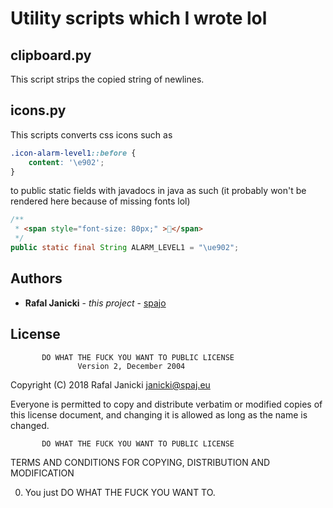 # Utility scripts which I wrote lol

## clipboard.py

This script strips the copied string of newlines.

## icons.py

This scripts converts css icons such as

```css
.icon-alarm-level1::before {  
    content: '\e902';
}
```

to public static fields with javadocs in java as such (it probably won't be rendered here because of missing fonts lol)

```java
/**
 * <span style="font-size: 80px;" ></span>
 */
public static final String ALARM_LEVEL1 = "\ue902";
```

## Authors

* **Rafal Janicki** - *this project* - [spajo](https://github.com/spajo)

## License

           DO WHAT THE FUCK YOU WANT TO PUBLIC LICENSE
                   Version 2, December 2004

Copyright (C) 2018 Rafal Janicki <janicki@spaj.eu>

Everyone is permitted to copy and distribute verbatim or modified
copies of this license document, and changing it is allowed as long
as the name is changed.

           DO WHAT THE FUCK YOU WANT TO PUBLIC LICENSE
  TERMS AND CONDITIONS FOR COPYING, DISTRIBUTION AND MODIFICATION

 0. You just DO WHAT THE FUCK YOU WANT TO.